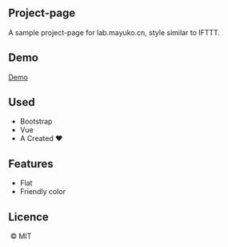 

## Project-page

A sample project-page for lab.mayuko.cn, style similar to IFTTT.

## Demo
[Demo](http://lab.mayuko.cn)

## Used
- Bootstrap
- Vue
- A Created ❤️

## Features
- Flat
- Friendly color

## Licence

 © MIT
